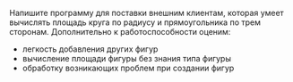 Напишите программу для поставки внешним клиентам, которая умеет
вычислять площадь круга по радиусу и прямоугольника по трем
сторонам.
Дополнительно к работоспособности оценим:
- легкость добавления других фигур
- вычисление площади фигуры без знания типа фигуры
- обработку возникающих проблем при создании фигур
